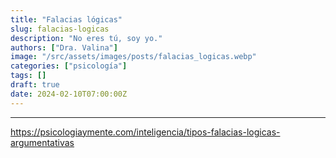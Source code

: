 ```yaml
---
title: "Falacias lógicas"
slug: falacias-logicas
description: "No eres tú, soy yo."
authors: ["Dra. Valina"]
image: "/src/assets/images/posts/falacias_logicas.webp"
categories: ["psicología"]
tags: []
draft: true
date: 2024-02-10T07:00:00Z
---
```


---

https://psicologiaymente.com/inteligencia/tipos-falacias-logicas-argumentativas
